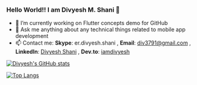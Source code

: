 ### Hello World!! I am Divyesh M. Shani 👋

- 🔭 I’m currently working on Flutter concepts demo for GitHub
- 💬 Ask me anything about any technical things related to mobile app development
- 📫 Contact me:
     **Skype**: er.divyesh.shani , 
     **Email**: div3791@gmail.com , 
     **LinkedIn**: [Divyesh Shani](https://www.linkedin.com/in/ershani/) , 
     **Dev.to**: [iamdivyesh](https://dev.to/iamdivyesh)


[![Divyesh's GitHub stats](https://github-readme-stats.vercel.app/api?username=div3791&show_icons=true&theme=dracula&title_color=4287f5&count_private=true)](https://github.com/anuraghazra/github-readme-stats)

[![Top Langs](https://github-readme-stats.vercel.app/api/top-langs/?username=div3791&layout=compact)](https://github.com/div3791/github-readme-stats)
